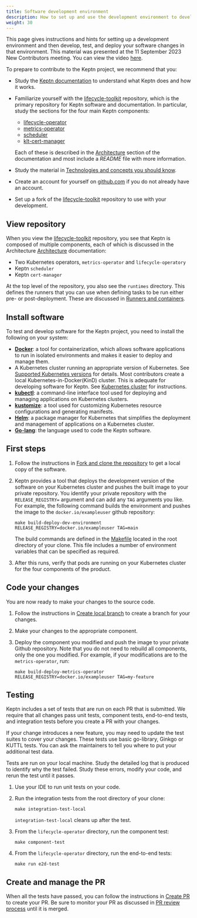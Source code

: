 ```yaml
---
title: Software development environment
description: How to set up and use the development environment to develop and test Keptn software
weight: 30
---
```


This page gives instructions and hints for setting up a development environment
and then develop, test, and deploy your software changes in that environment.
This material was presented at the
11 September 2023 New Contributors meeting.
You can view the video
[here](https://www.youtube.com/watch?v=UcmULstMYXQ).

To prepare to contribute to the Keptn project, we recommend that you:

* Study the [Keptn documentation](https://lifecycle.keptn.sh/docs/)
  to understand what Keptn does and how it works.
* Familiarize yourself with the
  [lifecycle-toolkit](https://github.com/keptn/lifecycle-toolkit)
  repository, which is the primary repository for
  Keptn software and documentation.
  In particular, study the sections for the four main Keptn components:
  
  * [lifecycle-operator](https://github.com/keptn/lifecycle-toolkit/tree/main/lifecycle-operator)
  * [metrics-operator](https://github.com/keptn/lifecycle-toolkit/tree/main/metrics-operator)
  * [scheduler](https://github.com/keptn/lifecycle-toolkit/tree/main/scheduler)
  * [klt-cert-manager](https://github.com/keptn/lifecycle-toolkit/tree/main/klt-cert-manager)

  Each of these is described in the
  [Architecture](../../../docs/architecture/)
  section of the documentation
  and most include a *README* file with more information.
* Study the material in
  [Technologies and concepts you should know](../../general/technologies).
* Create an account for yourself on
  [github.com](github.com)
  if you do not already have an account.
* Set up a fork of the [lifecycle-toolkit](https://github.com/keptn/lifecycle-toolkit) repository to use with your development.

## View repository

When you view the
[lifecycle-toolkit](https://github.com/keptn/lifecycle-toolkit)
repository, you see that Keptn is composed of multiple components,
each of which is discussed in the Architecture
[Architecture](../../../docs/architecture/)
documentation:

* Two Kubernetes operators, `metrics-operator` and `lifecycle-operatory`
* Keptn `scheduler`
* Keptn `cert-manager`

At the top level of the repository,
you also see the `runtimes` directory.
This defines the runners that you can use when defining
tasks to be run either pre- or post-deployment.
These are discussed in
[Runners and containers](../../../docs/implementing/tasks/#runners-and-containers).

## Install software

To test and develop software for the Keptn project,
you need to install the following on your system:

* [**Docker**](https://docs.docker.com/get-docker/): a tool for containerization,
  which allows software applications to run in isolated environments
  and makes it easier to deploy and manage them.
* A Kubernetes cluster running an appropriate version of Kubernetes.
  See [Supported Kubernetes versions](../../../docs/install/reqs.md/#supported-kubernetes-versions)
  for details.
  Most contributors create a local
  Kubernetes-in-Docker(KinD) cluster.
  This is adequate for developing software for Keptn.
  See
  [Kubernetes cluster](../../../../../docs/install/k8s/)
  for instructions.
* [**kubectl**](https://kubernetes.io/docs/tasks/tools/):
  a command-line interface tool used for deploying
  and managing applications on Kubernetes clusters.
* [**kustomize**](https://kustomize.io/): a tool used
  for customizing Kubernetes resource configurations
  and generating manifests.
* [**Helm**](https://helm.sh/): a package manager for Kubernetes
  that simplifies the deployment and management of applications
  on a Kubernetes cluster.
* [**Go-lang**](https://go.dev/): the language used to code the Keptn software.

## First steps

1. Follow the instructions in
   [Fork and clone the repository](../../general/git/fork-clone/)
   to get a local copy of the software.

1. Keptn provides a tool that deploys the development version of the software
   on your Kubernetes cluster and pushes the built image to your private repository.
   You identify your private repository with the `RELEASE_REGISTRY=` argument
   and can add any `TAG` arguments you like.
   For example, the following command builds the environment
   and pushes the image to the `docker.io/exampleuser` github repository:

   ```shell
   make build-deploy-dev-environment RELEASE_REGISTRY=docker.io/exampleuser TAG=main
   ```

   The build commands are defined in the
   [Makefile](https://github.com/keptn/lifecycle-toolkit/blob/main/Makefile)
   located in the root directory of your clone.
   This file includes a number of environment variables
   that can be specified as required.

1. After this runs, verify that pods are running on your Kubernetes cluster
   for the four components of the product.

## Code your changes

You are now ready to make your changes to the source code.

1. Follow the instructions in
   [Create local branch](../../general/git/branch-create/)
   to create a branch for your changes.

1. Make your changes to the appropriate component.

1. Deploy the component you modified and push the image to your private Github repository.
   Note that you do not need to rebuild all components,
   only the one you modified.
   For example, if your modifications are to the `metrics-operator`, run:

   ```shell
   make build-deploy-metrics-operator RELEASE_REGISTRY=docker.io/exampleuser TAG=my-feature
   ```

## Testing

Keptn includes a set of tests that are run on each PR that is submitted.
We require that all changes pass
unit tests, component tests, end-to-end tests, and integration tests
before you create a PR with your changes.

If your change introduces a new feature,
you may need to update the test suites to cover your changes.
These tests use basic go-library, Ginkgo or KUTTL tests.
You can ask the maintainers to tell you where to put your additional test data.

Tests are run on your local machine.
Study the detailed log that is produced to identify why the test failed.
Study these errors, modify your code, and rerun the test until it passes.

1. Use your IDE to run unit tests on your code.

1. Run the integration tests from the root directory of your clone:

   ```shell
   make integration-test-local
   ```

   `integration-test-local` cleans up after the test.

1. From the `lifecycle-operator` directory, run the component test:

   ```shell
   make component-test
   ```

1. From the `lifecycle-operator` directory, run the end-to-end tests:

   ```shell
   make run e2d-test
   ```

## Create and manage the PR

When all the tests have passed,
you can follow the instructions in
[Create PR](../../general/git/pr-create/)
to create your PR.
Be sure to monitor your PR as discussed in
[PR review process](../../general/git/review/)
until it is merged.
